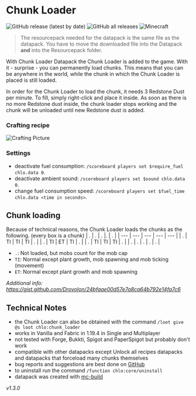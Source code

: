 # Chunk Loader

![GitHub release (latest by date)](https://img.shields.io/github/v/release/2mal3/Chunk-Loader?style=flat-square) ![GitHub all releases](https://img.shields.io/github/downloads/2mal3/Chunk-Loader/total?style=flat-square) ![Minecraft](https://img.shields.io/badge/Minecraft-1.19-orange?style=flat-square)

> The resourcepack needed for the datapack is the same file as the datapack. You have to move the downloaded file into the Datapack **and** into the Resourcepack folder.

With Chunk Loader Datapack the Chunk Loader is added to the game. With it - surprise - you can permanently load chunks.
This means that you can be anywhere in the world, while the chunk in which the Chunk Loader is placed is still loaded.

In order for the Chunk Loader to load the chunk, it needs 3 Redstone Dust per minute. To fill, simply right-click and place it inside. As soon as there is no more Redstone dust inside, the chunk loader stops working and the chunk will be unloaded until new Redstone dust is added.

### Crafting recipe

![Crafting Picture](https://github.com/2mal3/Chunk-Loader-Datapack/blob/master/images/crafting.jpg)

### Settings

- deactivate fuel consumption: `/scoreboard players set $require_fuel chlo.data 0`.
- deactivate ambient sound: `/scoreboard players set $sound chlo.data 0`.
- change fuel consumption speed: `/scoreboard players set $fuel_time chlo.data <time in seconds>`.

## Chunk loading

Because of technical reasons, the Chunk Loader loads the chunks as the following. (every box is a chunk)
| .   | .   | .   |.    | .   |
| --- | --- | --- | --- | --- |
| .   | TI  | TI  | TI  | .   |
| .   | TI  | ET  | TI  | .   |
| .   | TI  | TI  | TI  | .   |
| .   | .   | .   | .   | .   |

- `.`: Not loaded, but mobs count for the mob cap
- `TI`: Normal except plant growth, mob spawning and mob ticking (movement)
- `ET`: Normal except plant growth and mob spawning

_Additional info: https://gist.github.com/Drovolon/24bfaae00d57e7a8ca64b792e14fa7c6_

## Technical Notes

- the Chunk Loader can also be obtained with the command `/loot give @s loot chlo:chunk_loader`
- works in Vanilla and Fabric in 1.19.4 in Single and Multiplayer
- not tested with Forge, Bukkti, Spigot and PaperSpigot but probably don't work
- compatible with other datapacks except Unlock all recipes datapacks and datapacks that forceload many chunks themselves
- bug reports and suggestions are best done on [GitHub](https://github.com/2mal3/Chunk-Loader-Datapack/issues)
- to uninstall run the command `/function chlo:core/uninstall`
- datapack was created with [mc-build](https://github.com/mc-build/mc-build)

_v1.3.0_
